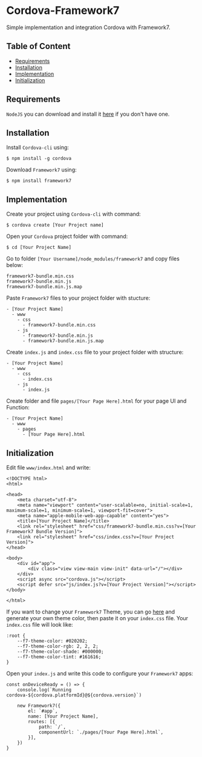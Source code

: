 # Cordova-Framework7
Simple implementation and integration Cordova with Framework7.

## Table of Content
- [Requirements](#requirements)
- [Installation](#installation)
- [Implementation](#implementation)
- [Initialization](#initialization)

## Requirements
`NodeJS` you can download and install it [here](https://nodejs.org/en/) if you don't have one.

## Installation
Install `Cordova-cli` using:

    $ npm install -g cordova
Download `Framework7` using:

    $ npm install framework7
## Implementation
Create your project using `Cordova-cli` with command:

    $ cordova create [Your Project name]
Open your `Cordova` project folder with command:

    $ cd [Your Project Name]
Go to folder `[Your Username]/node_modules/framework7` and copy files below:

    framework7-bundle.min.css
    framework7-bundle.min.js
    framework7-bundle.min.js.map
Paste `Framework7` files to your project folder with stucture:

    - [Your Project Name]
      - www
        - css
          - framework7-bundle.min.css
        - js
          - framework7-bundle.min.js
          - framework7-bundle.min.js.map
Create `index.js` and `index.css` file to your project folder with structure:

    - [Your Project Name]
      - www
        - css
          - index.css
        - js
          - index.js
Create folder and file `pages/[Your Page Here].html` for your page UI and Function:

    - [Your Project Name]
      - www
        - pages
          - [Your Page Here].html
## Initialization
Edit file `www/index.html` and write:

    <!DOCTYPE html>
    <html>

    <head>
        <meta charset="utf-8">
        <meta name="viewport" content="user-scalable=no, initial-scale=1, maximum-scale=1, minimum-scale=1, viewport-fit=cover">
        <meta name="apple-mobile-web-app-capable" content="yes">
        <title>[Your Project Name]</title>
        <link rel="stylesheet" href="css/framework7-bundle.min.css?v=[Your Framework7 Bundle Version]">
        <link rel="stylesheet" href="css/index.css?v=[Your Project Version]">
    </head>

    <body>
        <div id="app">
            <div class="view view-main view-init" data-url="/"></div>
        </div>
        <script async src="cordova.js"></script>
        <script defer src="js/index.js?v=[Your Project Version]"></script>
    </body>

    </html>
If you want to change your `Framework7` Theme, you can go [here](https://framework7.io/docs/color-themes#generate-color-theme) and generate your own theme color, then paste it on your `index.css` file. Your `index.css` file will look like:

    :root {
        --f7-theme-color: #020202;
        --f7-theme-color-rgb: 2, 2, 2;
        --f7-theme-color-shade: #000000;
        --f7-theme-color-tint: #161616;
    }
Open your `index.js` and write this code to configure your `Framework7` apps:

    const onDeviceReady = () => {
        console.log(`Running cordova-${cordova.platformId}@${cordova.version}`)
        
        new Framework7({
            el: `#app`,
            name: [Your Project Name],
            routes: [{
                path: `/`,
                componentUrl: `./pages/[Your Page Here].html`,
            }],
        })
    }
